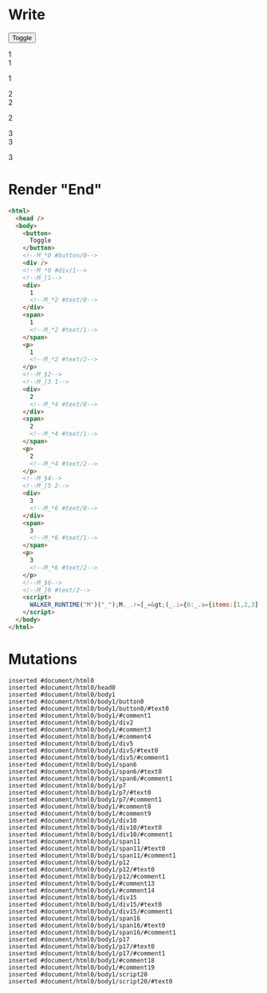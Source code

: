 # Write
  <button>Toggle</button><!--M_*0 #button/0--><div></div><!--M_*0 #div/1--><!--M_[1--><div>1<!--M_*2 #text/0--></div><span>1<!--M_*2 #text/1--></span><p>1<!--M_*2 #text/2--></p><!--M_$2--><!--M_[3 1--><div>2<!--M_*4 #text/0--></div><span>2<!--M_*4 #text/1--></span><p>2<!--M_*4 #text/2--></p><!--M_$4--><!--M_[5 2--><div>3<!--M_*6 #text/0--></div><span>3<!--M_*6 #text/1--></span><p>3<!--M_*6 #text/2--></p><!--M_$6--><!--M_]0 #text/2--><script>WALKER_RUNTIME("M")("_");M._.r=[_=>(_.i={0:_.a={items:[1,2,3],"#text/2(":new Map(_.b=[[0,_.f={"#childScope/0":_.c={name:1}}],[1,_.g={"#childScope/0":_.d={name:2}}],[2,_.h={"#childScope/0":_.e={name:3}}]])},1:_.f,2:_.c,3:_.g,4:_.d,5:_.h,6:_.e},_.a.write=_.c.write=_.d.write=_.e.write=_._["__tests__/template.marko_0/write"](_.a),_.i),2,"__tests__/tags/child.marko_0_name_write",4,"__tests__/tags/child.marko_0_name_write",6,"__tests__/tags/child.marko_0_name_write",0,"__tests__/template.marko_0_items",0];M._.w()</script>


# Render "End"
```html
<html>
  <head />
  <body>
    <button>
      Toggle
    </button>
    <!--M_*0 #button/0-->
    <div />
    <!--M_*0 #div/1-->
    <!--M_[1-->
    <div>
      1
      <!--M_*2 #text/0-->
    </div>
    <span>
      1
      <!--M_*2 #text/1-->
    </span>
    <p>
      1
      <!--M_*2 #text/2-->
    </p>
    <!--M_$2-->
    <!--M_[3 1-->
    <div>
      2
      <!--M_*4 #text/0-->
    </div>
    <span>
      2
      <!--M_*4 #text/1-->
    </span>
    <p>
      2
      <!--M_*4 #text/2-->
    </p>
    <!--M_$4-->
    <!--M_[5 2-->
    <div>
      3
      <!--M_*6 #text/0-->
    </div>
    <span>
      3
      <!--M_*6 #text/1-->
    </span>
    <p>
      3
      <!--M_*6 #text/2-->
    </p>
    <!--M_$6-->
    <!--M_]0 #text/2-->
    <script>
      WALKER_RUNTIME("M")("_");M._.r=[_=&gt;(_.i={0:_.a={items:[1,2,3],"#text/2(":new Map(_.b=[[0,_.f={"#childScope/0":_.c={name:1}}],[1,_.g={"#childScope/0":_.d={name:2}}],[2,_.h={"#childScope/0":_.e={name:3}}]])},1:_.f,2:_.c,3:_.g,4:_.d,5:_.h,6:_.e},_.a.write=_.c.write=_.d.write=_.e.write=_._["__tests__/template.marko_0/write"](_.a),_.i),2,"__tests__/tags/child.marko_0_name_write",4,"__tests__/tags/child.marko_0_name_write",6,"__tests__/tags/child.marko_0_name_write",0,"__tests__/template.marko_0_items",0];M._.w()
    </script>
  </body>
</html>
```

# Mutations
```
inserted #document/html0
inserted #document/html0/head0
inserted #document/html0/body1
inserted #document/html0/body1/button0
inserted #document/html0/body1/button0/#text0
inserted #document/html0/body1/#comment1
inserted #document/html0/body1/div2
inserted #document/html0/body1/#comment3
inserted #document/html0/body1/#comment4
inserted #document/html0/body1/div5
inserted #document/html0/body1/div5/#text0
inserted #document/html0/body1/div5/#comment1
inserted #document/html0/body1/span6
inserted #document/html0/body1/span6/#text0
inserted #document/html0/body1/span6/#comment1
inserted #document/html0/body1/p7
inserted #document/html0/body1/p7/#text0
inserted #document/html0/body1/p7/#comment1
inserted #document/html0/body1/#comment8
inserted #document/html0/body1/#comment9
inserted #document/html0/body1/div10
inserted #document/html0/body1/div10/#text0
inserted #document/html0/body1/div10/#comment1
inserted #document/html0/body1/span11
inserted #document/html0/body1/span11/#text0
inserted #document/html0/body1/span11/#comment1
inserted #document/html0/body1/p12
inserted #document/html0/body1/p12/#text0
inserted #document/html0/body1/p12/#comment1
inserted #document/html0/body1/#comment13
inserted #document/html0/body1/#comment14
inserted #document/html0/body1/div15
inserted #document/html0/body1/div15/#text0
inserted #document/html0/body1/div15/#comment1
inserted #document/html0/body1/span16
inserted #document/html0/body1/span16/#text0
inserted #document/html0/body1/span16/#comment1
inserted #document/html0/body1/p17
inserted #document/html0/body1/p17/#text0
inserted #document/html0/body1/p17/#comment1
inserted #document/html0/body1/#comment18
inserted #document/html0/body1/#comment19
inserted #document/html0/body1/script20
inserted #document/html0/body1/script20/#text0
```
